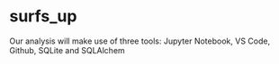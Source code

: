# surfs_up
Our analysis will make use of three tools: Jupyter Notebook, VS Code, Github, SQLite and SQLAlchem

